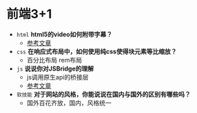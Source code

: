 #  前端3+1
- `html` **html5的video如何附带字幕？**
  - [参考文章](https://www.jb51.net/html5/611403.html)
- `css` **在响应式布局中，如何使用纯css使得块元素等比缩放？**
  - 百分比布局 rem布局
- `js` **说说你对JSBridge的理解**
  - js调用原生api的桥接层
  - [参考文章](https://blog.csdn.net/yuzhengfei7/article/details/93468914)
- `软技能` **对于网站的风格，你能说说在国内与国外的区别有哪些吗？**
  - 国外百花齐放，国内，风格统一